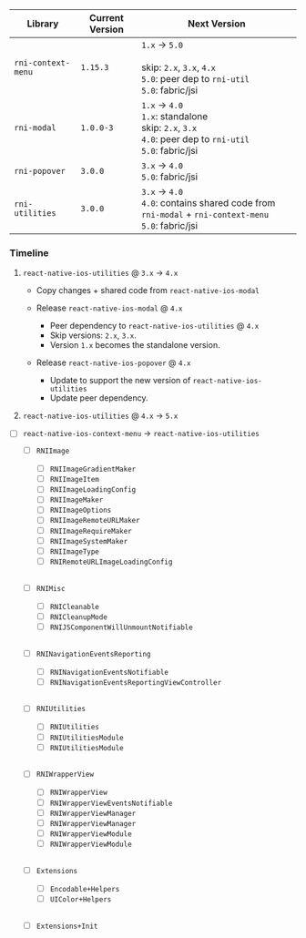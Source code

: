 



| Library            | Current Version | Next Version                                                 |
| ------------------ | --------------- | ------------------------------------------------------------ |
| `rni-context-menu` | `1.15.3`        | `1.x` -> `5.0`<br><br>skip: `2.x`, `3.x`, `4.x`<br>`5.0`: peer dep to `rni-util` <br>`5.0`: fabric/jsi |
| `rni-modal`        | `1.0.0-3`       | `1.x` -> `4.0`<br>`1.x`: standalone<br/>skip: `2.x`, `3.x`<br>`4.0`: peer dep to `rni-util` <br/>`5.0`: fabric/jsi |
| `rni-popover`      | `3.0.0`         | `3.x` -> `4.0` <br/>`5.0`: fabric/jsi                        |
| `rni-utilities`    | `3.0.0`         | `3.x` -> `4.0`<br>`4.0`: contains shared code from `rni-modal` + `rni-context-menu` <br/>`5.0`: fabric/jsi |





### Timeline

1. `react-native-ios-utilities` @ `3.x` -> `4.x`

	* Copy changes + shared code from `react-native-ios-modal`

	* Release `react-native-ios-modal` @ `4.x`
		* Peer dependency to `react-native-ios-utilities` @ `4.x`
		* Skip versions:  `2.x`, `3.x`.
		* Version `1.x` becomes the standalone version.
	* Release `react-native-ios-popover` @ `4.x`
		* Update to support the new version of `react-native-ios-utilities`
		* Update peer dependency.

2. `react-native-ios-utilities` @ `4.x` -> `5.x`









- [ ] `react-native-ios-context-menu` -> `react-native-ios-utilities`

	- [ ] `RNIImage`

		- [ ] `RNIImageGradientMaker`
		- [ ] `RNIImageItem`
		- [ ] `RNIImageLoadingConfig`
		- [ ] `RNIImageMaker`
		- [ ] `RNIImageOptions`
		- [ ] `RNIImageRemoteURLMaker`
		- [ ] `RNIImageRequireMaker`
		- [ ] `RNIImageSystemMaker`
		- [ ] `RNIImageType`
		- [ ] `RNIRemoteURLImageLoadingConfig`

		<br>

	- [ ] `RNIMisc`

		- [ ] `RNICleanable`
		- [ ] `RNICleanupMode`
		- [ ] `RNIJSComponentWillUnmountNotifiable`

		<br>

	- [ ] `RNINavigationEventsReporting`

		- [ ] `RNINavigationEventsNotifiable`
		- [ ] `RNINavigationEventsReportingViewController`

		<br>

	- [ ] `RNIUtilities`

		- [ ] `RNIUtilities`
		- [ ] `RNIUtilitiesModule`
		- [ ] `RNIUtilitiesModule`

		<br>

	- [ ] `RNIWrapperView`

		- [ ] `RNIWrapperView`
		- [ ] `RNIWrapperViewEventsNotifiable`
		- [ ] `RNIWrapperViewManager`
		- [ ] `RNIWrapperViewManager`
		- [ ] `RNIWrapperViewModule`
		- [ ] `RNIWrapperViewModule`

		<br>

	- [ ] `Extensions`

		- [ ] `Encodable+Helpers`
		- [ ] `UIColor+Helpers`

		<br>

	- [ ] `Extensions+Init`

	